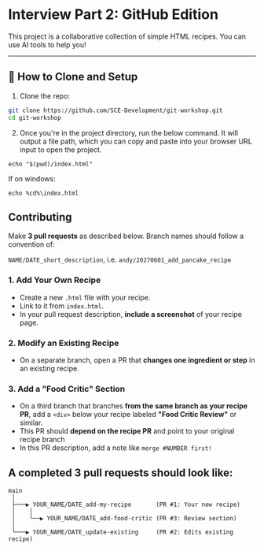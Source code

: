 # Interview Part 2: GitHub Edition

This project is a collaborative collection of simple HTML recipes. You can use AI tools to help you!

---

## 🚀 How to Clone and Setup

1. Clone the repo:
```bash
git clone https://github.com/SCE-Development/git-workshop.git
cd git-workshop
```
2. Once you're in the project directory, run the below command. It will
output a file path, which you can copy and paste into your browser URL input
to open the project.
```
echo "$(pwd)/index.html"
```

If on windows:
```
echo %cd%\index.html
```

## Contributing
Make **3 pull requests** as described below. Branch names should follow a convention of:

`NAME/DATE_short_description`, i.e. `andy/20270601_add_pancake_recipe`

### 1. Add Your Own Recipe
- Create a new `.html` file with your recipe.
- Link to it from `index.html`.
- In your pull request description, **include a screenshot** of your recipe page.

### 2. Modify an Existing Recipe
- On a separate branch, open a PR that **changes one ingredient or step** in an existing recipe.

### 3. Add a "Food Critic" Section
- On a third branch that branches **from the same branch as your recipe PR**, add a `<div>` below your recipe labeled **"Food Critic Review"** or similar.
- This PR should **depend on the recipe PR** and point to your original recipe branch
- In this PR description, add a note like `merge #NUMBER first!`

## A completed 3 pull requests should look like:
```
main
 │
 ├───▶ YOUR_NAME/DATE_add-my-recipe       (PR #1: Your new recipe)
 │    │
 │    └──▶ YOUR_NAME/DATE_add-food-critic (PR #3: Review section)
 │
 └───▶ YOUR_NAME/DATE_update-existing     (PR #2: Edits existing recipe)
```
